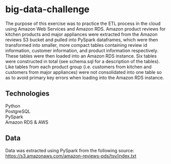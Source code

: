 # big-data-challenge

The purpose of this exercise was to practice the ETL process in the cloud using Amazon Web Services and Amazon RDS. Amazon product reviews for kitchen products and major appliances were extracted from the Amazon reviews S3 bucket and pulled into PySpark dataframes, which were then transformed into smaller, more compact tables containing review id information, customer information, and product information respectively. These tables were then loaded into an Amazon RDS instance. Six tables were constructed in total (see schema.sql for a description of the tables). Like tables from each product group (i.e. customers from kitchen and customers from major appliances) were not consolidated into one table so as to avoid primary key errors when loading into the Amazon RDS instance.

## Technologies   
Python  
PostgreSQL  
PySpark   
Amazon RDS & AWS  

## Data 
Data was extracted using PySpark from the following source:   
https://s3.amazonaws.com/amazon-reviews-pds/tsv/index.txt

